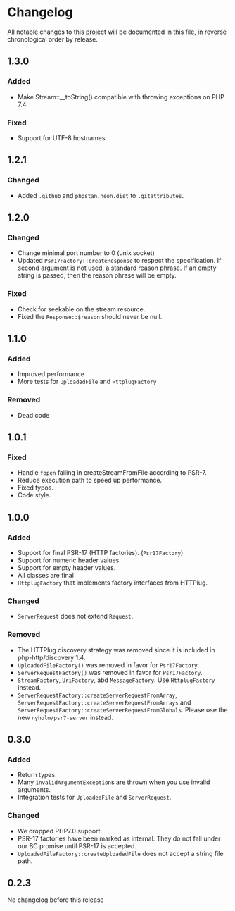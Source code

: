 # Changelog

All notable changes to this project will be documented in this file, in reverse chronological order by release.

## 1.3.0

### Added

- Make Stream::__toString() compatible with throwing exceptions on PHP 7.4.

### Fixed

- Support for UTF-8 hostnames

## 1.2.1

### Changed

- Added `.github` and `phpstan.neon.dist` to `.gitattributes`.

## 1.2.0

### Changed

- Change minimal port number to 0 (unix socket)
- Updated `Psr17Factory::createResponse` to respect the specification. If second
  argument is not used, a standard reason phrase. If an empty string is passed,
  then the reason phrase will be empty.

### Fixed

- Check for seekable on the stream resource.
- Fixed the `Response::$reason` should never be null.

## 1.1.0

### Added

- Improved performance
- More tests for `UploadedFile` and `HttplugFactory`

### Removed

- Dead code

## 1.0.1

### Fixed

- Handle `fopen` failing in createStreamFromFile according to PSR-7.
- Reduce execution path to speed up performance.
- Fixed typos.
- Code style.

## 1.0.0

### Added

- Support for final PSR-17 (HTTP factories). (`Psr17Factory`)
- Support for numeric header values.
- Support for empty header values.
- All classes are final
- `HttplugFactory` that implements factory interfaces from HTTPlug.

### Changed

- `ServerRequest` does not extend `Request`.

### Removed

- The HTTPlug discovery strategy was removed since it is included in php-http/discovery 1.4.
- `UploadedFileFactory()` was removed in favor for `Psr17Factory`.
- `ServerRequestFactory()` was removed in favor for `Psr17Factory`.
- `StreamFactory`, `UriFactory`, abd `MessageFactory`. Use `HttplugFactory` instead.
- `ServerRequestFactory::createServerRequestFromArray`, `ServerRequestFactory::createServerRequestFromArrays` and
  `ServerRequestFactory::createServerRequestFromGlobals`. Please use the new `nyholm/psr7-server` instead.

## 0.3.0

### Added

- Return types.
- Many `InvalidArgumentException`s are thrown when you use invalid arguments.
- Integration tests for `UploadedFile` and `ServerRequest`.

### Changed

- We dropped PHP7.0 support.
- PSR-17 factories have been marked as internal. They do not fall under our BC promise until PSR-17 is accepted.
- `UploadedFileFactory::createUploadedFile` does not accept a string file path.

## 0.2.3

No changelog before this release

